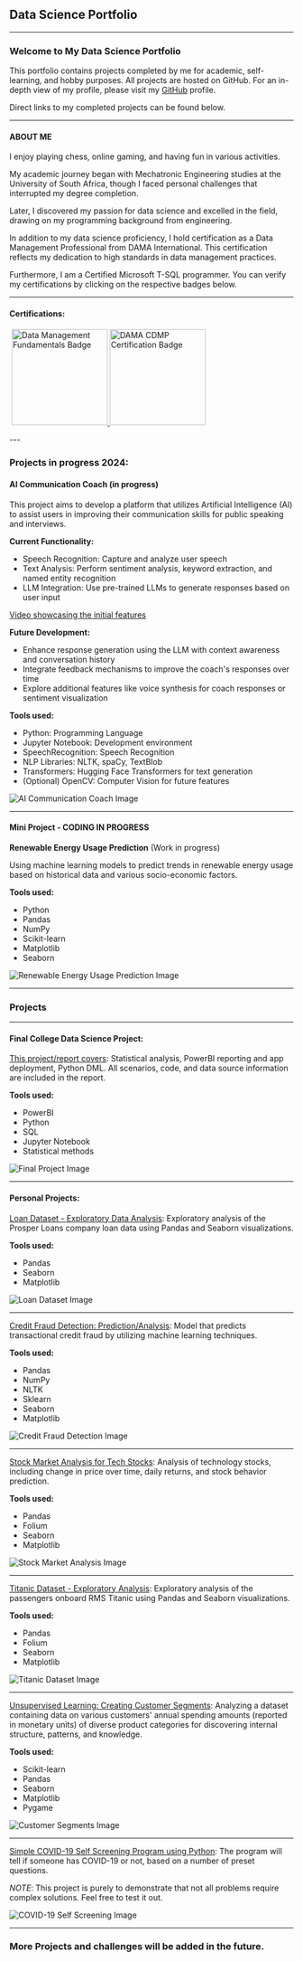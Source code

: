 ## Data Science Portfolio
---

### Welcome to My Data Science Portfolio

This portfolio contains projects completed by me for academic, self-learning, and hobby purposes. All projects are hosted on GitHub. For an in-depth view of my profile, please visit my [GitHub](https://github.com/JermaineV) profile.

Direct links to my completed projects can be found below.

---

#### ABOUT ME

I enjoy playing chess, online gaming, and having fun in various activities.

My academic journey began with Mechatronic Engineering studies at the University of South Africa, though I faced personal challenges that interrupted my degree completion.

Later, I discovered my passion for data science and excelled in the field, drawing on my programming background from engineering.

In addition to my data science proficiency, I hold certification as a Data Management Professional from DAMA International. This certification reflects my dedication to high standards in data management practices.

Furthermore, I am a Certified Microsoft T-SQL programmer. You can verify my certifications by clicking on the respective badges below.

---
#### Certifications:
<p align="center">
    <div style="display: inline-block;">
      <div data-iframe-width="170" data-iframe-height="170" data-share-badge-id="b509cdcd-1d97-4ab1-8220-4e6a40f17179" data-share-badge-host="https://www.credly.com"></div>
      <script type="text/javascript" async src="//cdn.credly.com/assets/utilities/embed.js"></script>
    </div>
    <a href="https://api.badgr.io/public/assertions/AoRMW571Q96NNfnl9nHnqA?identity__email=jvarnicker%40gmail.com">
      <img src="https://api.badgr.io/public/assertions/AoRMW571Q96NNfnl9nHnqA/image" alt="Data Management Fundamentals Badge" width="170" height="170">
    </a>
    <a href="https://api.badgr.io/public/assertions/A7p_wa4mRkyOGKNYP78Y8w?identity__email=jvarnicker%40gmail.com">
      <img src="https://api.badgr.io/public/assertions/A7p_wa4mRkyOGKNYP78Y8w/image" alt="DAMA CDMP Certification Badge" width="170" height="170">
    </a>
  </p>
---

### Projects in progress 2024:

#### AI Communication Coach (in progress)

This project aims to develop a platform that utilizes Artificial Intelligence (AI) to assist users in improving their communication skills for public speaking and interviews.

**Current Functionality:**
- Speech Recognition: Capture and analyze user speech
- Text Analysis: Perform sentiment analysis, keyword extraction, and named entity recognition
- LLM Integration: Use pre-trained LLMs to generate responses based on user input

[Video showcasing the initial features](https://1drv.ms/v/s!AuRvf69NQWuRqGrrkG9EW8cE-o4z?e=Amhrcv)

**Future Development:**
- Enhance response generation using the LLM with context awareness and conversation history
- Integrate feedback mechanisms to improve the coach's responses over time
- Explore additional features like voice synthesis for coach responses or sentiment visualization

**Tools used:**
- Python: Programming Language
- Jupyter Notebook: Development environment
- SpeechRecognition: Speech Recognition
- NLP Libraries: NLTK, spaCy, TextBlob
- Transformers: Hugging Face Transformers for text generation
- (Optional) OpenCV: Computer Vision for future features

![AI Communication Coach Image](https://github.com/JermaineV/JermaineV.github.io/blob/9485850cfc3d0007e00998eb6b26f9225f5d1721/images/botpic.jpeg?raw=true)

---

#### Mini Project - CODING IN PROGRESS

**Renewable Energy Usage Prediction** (Work in progress)

Using machine learning models to predict trends in renewable energy usage based on historical data and various socio-economic factors.

**Tools used:** 
- Python
- Pandas
- NumPy
- Scikit-learn
- Matplotlib
- Seaborn

![Renewable Energy Usage Prediction Image](https://github.com/JermaineV/JermaineV.github.io/blob/6f8157c4bf93060da1c072700be8f41fa1cee3b4/images/energy1.jpeg?raw=true)

---

### Projects

---

#### Final College Data Science Project:

[This project/report covers](https://github.com/JermaineV/JermaineV.github.io/blob/d48fc08d8aa787c23c76c7c268fdecece66d38e4/projects/82554fad24fc8c51be8c00565dcc62beb5b86660.pdf): Statistical analysis, PowerBI reporting and app deployment, Python DML. All scenarios, code, and data source information are included in the report.

**Tools used:** 
- PowerBI
- Python
- SQL
- Jupyter Notebook
- Statistical methods

![Final Project Image](https://user-images.githubusercontent.com/78037138/198569998-ceca43ca-c7e4-43cd-90a1-750abdd02368.png)

---

#### Personal Projects:

[Loan Dataset - Exploratory Data Analysis](https://github.com/JermaineV/JermaineV.github.io/blob/64767819f9348fc10f7b66cb0078c57dcd89af55/projects/sub3/Part_I_exploration%20(2).ipynb): Exploratory analysis of the Prosper Loans company loan data using Pandas and Seaborn visualizations.

**Tools used:** 
- Pandas
- Seaborn
- Matplotlib

![Loan Dataset Image](https://github.com/JermaineV/JermaineV.github.io/blob/b39c14116b08ebfe8aaf89aa9d178012d8281f9d/images/267-2677308_loan-cartoon-loan-clipart-hd-png-download.png?raw=true)

---

[Credit Fraud Detection: Prediction/Analysis](https://github.com/JermaineV/JermaineV.github.io/blob/8a2abfaf8b460c895b00a8b8c990d91c0091e881/projects/credit_fraud_detection.ipynb.ipynb): Model that predicts transactional credit fraud by utilizing machine learning techniques.

**Tools used:** 
- Pandas
- NumPy
- NLTK
- Sklearn
- Seaborn
- Matplotlib

![Credit Fraud Detection Image](https://github.com/JermaineV/JermaineV.github.io/blob/8a2abfaf8b460c895b00a8b8c990d91c0091e881/images/money-bag-thief-eps-vector_csp35493988.jpg?raw=true)

---

[Stock Market Analysis for Tech Stocks](https://github.com/JermaineV/JermaineV.github.io/blob/3cd011d8c890535696b4f633a4922cc58227dcb5/projects/Stock%20Market%20Analysis/Stock%20Market%20Analysis%20for%20Tech%20Stocks.ipynb): Analysis of technology stocks, including change in price over time, daily returns, and stock behavior prediction.

**Tools used:** 
- Pandas
- Folium
- Seaborn
- Matplotlib

![Stock Market Analysis Image](https://github.com/JermaineV/JermaineV.github.io/blob/3cd011d8c890535696b4f633a4922cc58227dcb5/images/tiny-people-stock-traders-laptop-with-graph-chart-buy-sell-shares-stock-market-index-stockbroking-company-stock-exchange-data-concept_335657-1160.jpg?raw=true)

---

[Titanic Dataset - Exploratory Analysis](https://github.com/JermaineV/JermaineV.github.io/blob/6a4073a5f40449dcfef267ba95b3a2a8cb1891a6/projects/Titanic%20Dataset%20-%20Exploratory%20Analysis.ipynb): Exploratory analysis of the passengers onboard RMS Titanic using Pandas and Seaborn visualizations.

**Tools used:** 
- Pandas
- Folium
- Seaborn
- Matplotlib

![Titanic Dataset Image](https://github.com/JermaineV/JermaineV.github.io/blob/6a4073a5f40449dcfef267ba95b3a2a8cb1891a6/images/titanic-css-float-none-cartoon-browserling-webcomic.png?raw=true)

---

[Unsupervised Learning: Creating Customer Segments](https://github.com/JermaineV/JermaineV.github.io/blob/3cd011d8c890535696b4f633a4922cc58227dcb5/projects/Unsupervised%20Learning:%20Creating%20Customer%20Segments/customer_segments.ipynb): Analyzing a dataset containing data on various customers' annual spending amounts (reported in monetary units) of diverse product categories for discovering internal structure, patterns, and knowledge.

**Tools used:** 
- Scikit-learn
- Pandas
- Seaborn
- Matplotlib
- Pygame

![Customer Segments Image](https://github.com/JermaineV/JermaineV.github.io/blob/3cd011d8c890535696b4f633a4922cc58227dcb5/images/customer%20segmentation.jpg?raw=true)

---

[Simple COVID-19 Self Screening Program using Python](https://github.com/JermaineV/Simple-Covid-19-self-Screening-program/blob/18001a04702c88b76a80368f38af41207bd114bd/Simple_Covid_19_Screening_program.py): The program will tell if someone has COVID-19 or not, based on a number of preset questions.

*NOTE*: This project is purely to demonstrate that not all problems require complex solutions. Feel free to test it out.

![COVID-19 Self Screening Image](https://github.com/JermaineV/JermaineV.github.io/blob/34b5393e78813ea301ac1cb9cf815a47f0a9fc7c/images/symptoms-covid-19-coronavirus-cartoon-style-infographic_1308-52033.jpg?raw=true)

---

### More Projects and challenges will be added in the future.
